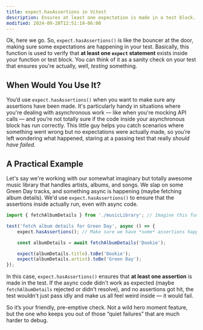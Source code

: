 ```yaml
---
title: expect.hasAssertions in Vitest
description: Ensures at least one expectation is made in a test block.
modified: 2024-09-28T12:51:19-06:00
---
```


Ok, here we go. So, `expect.hasAssertions()` is like the bouncer at the door, making sure some expectations are happening in your test. Basically, this function is used to verify that **at least one `expect` statement** exists inside your function or test block. You can think of it as a sanity check on your test that ensures you're actually, well, *testing* something.

## When Would You Use It?

You’d use `expect.hasAssertions()` when you want to make sure any assertions have been made. It's particularly handy in situations where you're dealing with asynchronous work — like when you're mocking API calls — and you’re not totally sure if the code inside your asynchronous block has run correctly. This little guy helps you catch scenarios where something went wrong but no expectations were actually made, so you’re left wondering what happened, staring at a passing test that really *should have failed*.

## A Practical Example

Let's say we're working with our somewhat imaginary but totally awesome music library that handles artists, albums, and songs. We slap on some Green Day tracks, and something async is happening (maybe fetching album details). We'd use `expect.hasAssertions()` to ensure that the assertions inside actually run, even with async code.

```javascript
import { fetchAlbumDetails } from './musicLibrary'; // Imagine this function fetches album details

test('fetch album details for Green Day', async () => {
	expect.hasAssertions(); // Make sure we have *some* assertions happening in this test

	const albumDetails = await fetchAlbumDetails('Dookie');

	expect(albumDetails.title).toBe('Dookie');
	expect(albumDetails.artist).toBe('Green Day');
});
```

In this case, `expect.hasAssertions()` ensures that **at least one assertion** is made in the test. If the async code didn't work as expected (maybe `fetchAlbumDetails` rejected or didn't resolve), and no assertions got hit, the test wouldn't just pass idly and make us all feel weird inside — it would fail.

So it’s your friendly, pre-emptive check. Not a wild hero moment feature, but the one who keeps you out of those “quiet failures” that are much harder to debug.

```ts
```
